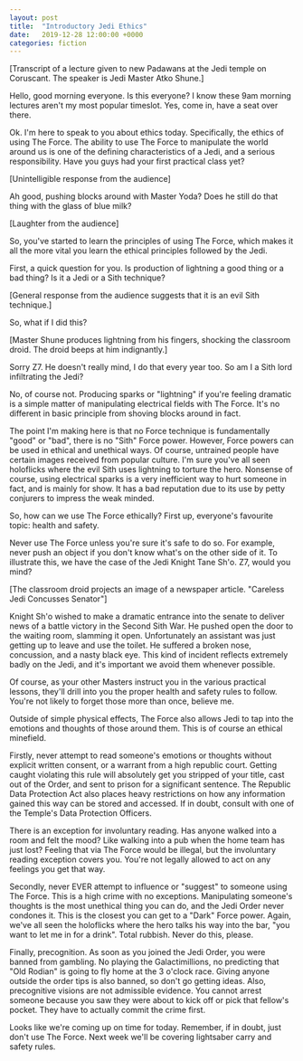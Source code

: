 ```yaml
---
layout: post
title:  "Introductory Jedi Ethics"
date:   2019-12-28 12:00:00 +0000
categories: fiction
---
```


[Transcript of a lecture given to new Padawans at the Jedi temple on Coruscant. The speaker is Jedi Master Atko Shune.]

Hello, good morning everyone. Is this everyone? I know these 9am morning lectures aren't my most popular timeslot. Yes, come in, have a seat over there.

Ok. I'm here to speak to you about ethics today. Specifically, the ethics of using The Force. The ability to use The Force to manipulate the world around us is one of the defining characteristics of a Jedi, and a serious responsibility. Have you guys had your first practical class yet?

[Unintelligible response from the audience]

Ah good, pushing blocks around with Master Yoda? Does he still do that thing with the glass of blue milk?

[Laughter from the audience]

So, you've started to learn the principles of using The Force, which makes it all the more vital you learn the ethical principles followed by the Jedi.

First, a quick question for you. Is production of lightning a good thing or a bad thing? Is it a Jedi or a Sith technique?

[General response from the audience suggests that it is an evil Sith technique.]

So, what if I did this?

[Master Shune produces lightning from his fingers, shocking the classroom droid. The droid beeps at him indignantly.]

Sorry Z7. He doesn't really mind, I do that every year too. So am I a Sith lord infiltrating the Jedi?

No, of course not. Producing sparks or "lightning" if you're feeling dramatic is a simple matter of manipulating electrical fields with The Force. It's no different in basic principle from shoving blocks around in fact.

The point I'm making here is that no Force technique is fundamentally "good" or "bad", there is no "Sith" Force power. However, Force powers can be used in ethical and unethical ways. Of course, untrained people have certain images received from popular culture. I'm sure you've all seen holoflicks where the evil Sith uses lightning to torture the hero. Nonsense of course, using electrical sparks is a very inefficient way to hurt someone in fact, and is mainly for show. It has a bad reputation due to its use by petty conjurers to impress the weak minded.

So, how can we use The Force ethically? First up, everyone's favourite topic: health and safety.

Never use The Force unless you're sure it's safe to do so. For example, never push an object if you don't know what's on the other side of it. To illustrate this, we have the case of the Jedi Knight Tane Sh'o. Z7, would you mind?

[The classroom droid projects an image of a newspaper article. "Careless Jedi Concusses Senator"]

Knight Sh'o wished to make a dramatic entrance into the senate to deliver news of a battle victory in the Second Sith War. He pushed open the door to the waiting room, slamming it open. Unfortunately an assistant was just getting up to leave and use the toilet. He suffered a broken nose, concussion, and a nasty black eye. This kind of incident reflects extremely badly on the Jedi, and it's important we avoid them whenever possible.

Of course, as your other Masters instruct you in the various practical lessons, they'll drill into you the proper health and safety rules to follow. You're not likely to forget those more than once, believe me.

Outside of simple physical effects, The Force also allows Jedi to tap into the emotions and thoughts of those around them. This is of course an ethical minefield.

Firstly, never attempt to read someone's emotions or thoughts without explicit written consent, or a warrant from a high republic court. Getting caught violating this rule will absolutely get you stripped of your title, cast out of the Order, and sent to prison for a significant sentence. The Republic Data Protection Act also places heavy restrictions on how any information gained this way can be stored and accessed. If in doubt, consult with one of the Temple's Data Protection Officers.

There is an exception for involuntary reading. Has anyone walked into a room and felt the mood? Like walking into a pub when the home team has just lost? Feeling that via The Force would be illegal, but the involuntary reading exception covers you. You're not legally allowed to act on any feelings you get that way.

Secondly, never EVER attempt to influence or "suggest" to someone using The Force. This is a high crime with no exceptions. Manipulating someone's thoughts is the most unethical thing you can do, and the Jedi Order never condones it. This is the closest you can get to a "Dark" Force power. Again, we've all seen the holoflicks where the hero talks his way into the bar, "you want to let me in for a drink". Total rubbish. Never do this, please.

Finally, precognition. As soon as you joined the Jedi Order, you were banned from gambling. No playing the Galactimillions, no predicting that "Old Rodian" is going to fly home at the 3 o'clock race. Giving anyone outside the order tips is also banned, so don't go getting ideas. Also, precognitive visions are not admissible evidence. You cannot arrest someone because you saw they were about to kick off or pick that fellow's pocket. They have to actually commit the crime first.

Looks like we're coming up on time for today. Remember, if in doubt, just don't use The Force. Next week we'll be covering lightsaber carry and safety rules.
